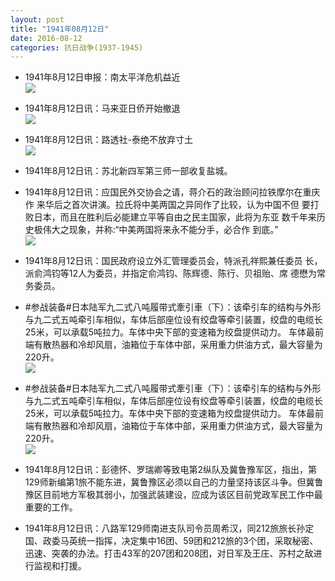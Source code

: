 ```yaml
---
layout: post
title: "1941年08月12日"
date: 2016-08-12
categories: 抗日战争(1937-1945)
---
```


<meta name="referrer" content="no-referrer" />

- 1941年8月12日申报：南太平洋危机益近 <br/><img src="https://ww2.sinaimg.cn/large/aca367d8jw1f6rcy7b34kj20pv0yze19.jpg" />

- 1941年8月12日讯：马来亚日侨开始撤退 <br/><img src="https://ww4.sinaimg.cn/large/aca367d8jw1f6rb77usqxj20dk06smyo.jpg" />

- 1941年8月12日讯：路透社-泰绝不放弃寸土 <br/><img src="https://ww2.sinaimg.cn/large/aca367d8jw1f6r9gzlgo9j20d906uwfw.jpg" />

- 1941年8月12日讯：苏北新四军第三师一部收复盐城。 

- 1941年8月12日讯：应国民外交协会之请，蒋介石的政治顾问拉铁摩尔在重庆作 来华后之首次讲演。拉氏将中美两国之异同作了比较，认为中国不但 要打败日本，而且在胜利后必能建立平等自由之民主国家，此将为东亚 数千年来历史极伟大之现象，并称:“中美两国将来永不能分手，必合作 到底。” <br/><img src="https://ww3.sinaimg.cn/large/aca367d8jw1f6qtv65vnzj20c8090dgu.jpg" />

- 1941年8月12日讯：国民政府设立外汇管理委员会，特派孔祥熙兼任委员 长，派俞鸿钧等12人为委员，并指定俞鸿钧、陈辉德、陈行、贝祖贻、席 德懋为常务委员。 

- #参战装备#日本陆军九二式八吨履带式牽引車（下）：该牵引车的结构与外形与九二式五吨牵引车相似，车体后部座位设有绞盘等牵引装置，绞盘的电缆长25米，可以承载5吨拉力。车体中央下部的变速箱为绞盘提供动力。 车体最前端有散热器和冷却风扇，油箱位于车体中部，采用重力供油方式，最大容量为220升。 <br/><img src="https://ww2.sinaimg.cn/large/aca367d8jw1f6qqezpek3j209h0dcwgm.jpg" />

- #参战装备#日本陆军九二式八吨履带式牽引車（下）：该牵引车的结构与外形与九二式五吨牵引车相似，车体后部座位设有绞盘等牵引装置，绞盘的电缆长25米，可以承载5吨拉力。车体中央下部的变速箱为绞盘提供动力。 车体最前端有散热器和冷却风扇，油箱位于车体中部，采用重力供油方式，最大容量为220升。 <br/><img src="https://ww2.sinaimg.cn/large/aca367d8jw1f6qqeuuvhvj209h0dcwgm.jpg" />

- 1941年8月12日讯：彭德怀、罗瑞卿等致电第2纵队及冀鲁豫军区，指出，第129师新编第1旅不能东进，冀鲁豫区必须以自己的力量坚持该区斗争。但冀鲁豫区目前地方军极其弱小，加强武装建设，应成为该区目前党政军民工作中最重要的工作。 

- 1941年8月12日讯：八路军129师南进支队司令员周希汉，同212旅旅长孙定国、政委马英统一指挥，决定集中16团、59团和212旅的3个团，采取秘密、迅速、突袭的办法。打击43军的207团和208团，对日军及王庄、苏村之敌进行监视和打援。 

